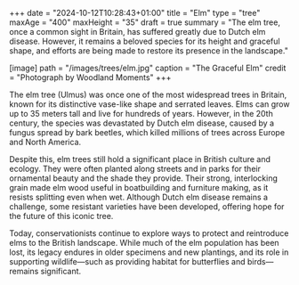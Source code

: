 +++
date = "2024-10-12T10:28:43+01:00"
title = "Elm"
type = "tree"
maxAge = "400"
maxHeight = "35"
draft = true
summary = "The elm tree, once a common sight in Britain, has suffered greatly due to Dutch elm disease. However, it remains a beloved species for its height and graceful shape, and efforts are being made to restore its presence in the landscape."

[image]
path = "/images/trees/elm.jpg"
caption = "The Graceful Elm"
credit = "Photograph by Woodland Moments"
+++

The elm tree (Ulmus) was once one of the most widespread trees in Britain, known for its distinctive vase-like shape and serrated leaves. Elms can grow up to 35 meters tall and live for hundreds of years. However, in the 20th century, the species was devastated by Dutch elm disease, caused by a fungus spread by bark beetles, which killed millions of trees across Europe and North America.

Despite this, elm trees still hold a significant place in British culture and ecology. They were often planted along streets and in parks for their ornamental beauty and the shade they provide. Their strong, interlocking grain made elm wood useful in boatbuilding and furniture making, as it resists splitting even when wet. Although Dutch elm disease remains a challenge, some resistant varieties have been developed, offering hope for the future of this iconic tree.

Today, conservationists continue to explore ways to protect and reintroduce elms to the British landscape. While much of the elm population has been lost, its legacy endures in older specimens and new plantings, and its role in supporting wildlife—such as providing habitat for butterflies and birds—remains significant.
